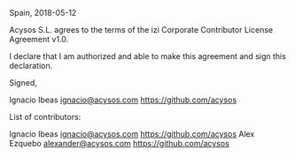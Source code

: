 Spain, 2018-05-12

Acysos S.L. agrees to the terms of the izi Corporate Contributor License
Agreement v1.0.

I declare that I am authorized and able to make this agreement and sign this
declaration.

Signed,

Ignacio Ibeas ignacio@acysos.com https://github.com/acysos

List of contributors:

Ignacio Ibeas ignacio@acysos.com https://github.com/acysos
Alex Ezquebo alexander@acysos.com https://github.com/acysos
